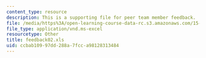 ```yaml
---
content_type: resource
description: This is a supporting file for peer team member feedback.
file: /media/https%3A/open-learning-course-data-rc.s3.amazonaws.com/15-317-organizational-leadership-and-change-summer-2009/ccbab10997dd288a7fcca98128313484_feedback02.xls
file_type: application/vnd.ms-excel
resourcetype: Other
title: feedback02.xls
uid: ccbab109-97dd-288a-7fcc-a98128313484
---
```

